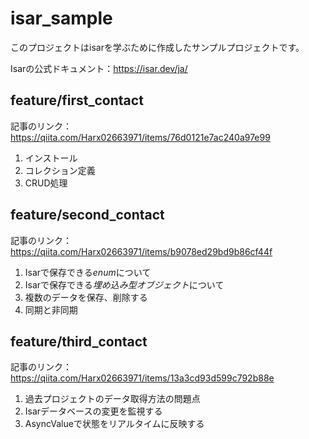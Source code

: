 # isar_sample

このプロジェクトはisarを学ぶために作成したサンプルプロジェクトです。

Isarの公式ドキュメント：https://isar.dev/ja/

## feature/first_contact

記事のリンク：https://qiita.com/Harx02663971/items/76d0121e7ac240a97e99

1. インストール
2. コレクション定義
3. CRUD処理

## feature/second_contact

記事のリンク：https://qiita.com/Harx02663971/items/b9078ed29bd9b86cf44f


1. Isarで保存できる*enum*について
2. Isarで保存できる*埋め込み型オブジェクト*について
3. 複数のデータを保存、削除する
4. 同期と非同期

## feature/third_contact

記事のリンク：https://qiita.com/Harx02663971/items/13a3cd93d599c792b88e

1. 過去プロジェクトのデータ取得方法の問題点
2. Isarデータベースの変更を監視する
3. AsyncValueで状態をリアルタイムに反映する
